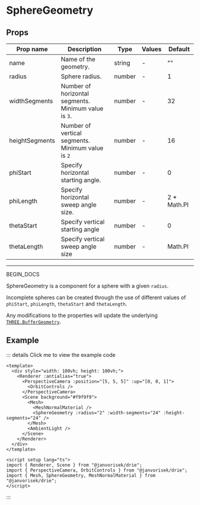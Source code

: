 # SphereGeometry

## Props

| Prop name      | Description                                              | Type   | Values | Default      |
| -------------- | -------------------------------------------------------- | ------ | ------ | ------------ |
| name           | Name of the geometry.                                    | string | -      | ""           |
| radius         | Sphere radius.                                           | number | -      | 1            |
| widthSegments  | Number of horizontal segments.<br/>Minimum value is `3`. | number | -      | 32           |
| heightSegments | Number of vertical segments.<br/>Minimum value is `2`    | number | -      | 16           |
| phiStart       | Specify horizontal starting angle.                       | number | -      | 0            |
| phiLength      | Specify horizontal sweep angle size.                     | number | -      | 2 \* Math.PI |
| thetaStart     | Specify vertical starting angle                          | number | -      | 0            |
| thetaLength    | Specify vertical sweep angle size                        | number | -      | Math.PI      |

---

BEGIN_DOCS

  <script setup>
  import SphereGeometry from '../../examples/SphereGeometry.vue'
  </script>

SphereGeometry is a component for a sphere with a given `radius`.

Incomplete spheres can be created through the use of different values of `phiStart`, `phiLength`, `thetaStart` and `thetaLength`.

Any modifications to the properties will update the underlying [`THREE.BufferGeometry`](https://threejs.org/docs/#api/en/core/BufferGeometry).

## Example

  <ClientOnly>
  <SphereGeometry />
  </ClientOnly>

::: details Click me to view the example code

```vue{10}
<template>
  <div style="width: 100vh; height: 100vh;">
    <Renderer :antialias="true">
      <PerspectiveCamera :position="[5, 5, 5]" :up="[0, 0, 1]">
        <OrbitControls />
      </PerspectiveCamera>
      <Scene background="#f9f9f9">
        <Mesh>
          <MeshNormalMaterial />
          <SphereGeometry :radius="2" :width-segments="24" :height-segments="24" />
        </Mesh>
        <AmbientLight />
      </Scene>
    </Renderer>
  </div>
</template>

<script setup lang="ts">
import { Renderer, Scene } from "@janvorisek/drie";
import { PerspectiveCamera, OrbitControls } from "@janvorisek/drie";
import { Mesh, SphereGeometry, MeshNormalMaterial } from "@janvorisek/drie";
</script>
```

:::
